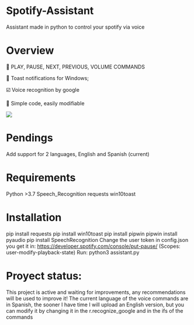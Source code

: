 # Spotify-Assistant
 Assistant made in python to control your spotify via voice

# Overview
🚀 PLAY, PAUSE, NEXT, PREVIOUS, VOLUME COMMANDS

📝 Toast notifications for Windows;

☑️ Voice recognition by google

🚅 Simple code, easily modifiable

<img src="https://imgur.com/a/2mNdjZt"> 

# Pendings
Add support for 2 languages, English and Spanish (current)

# Requirements
Python >3.7
Speech_Recognition
requests
win10toast

# Installation
pip install requests
pip install win10toast
pip install pipwin
pipwin install pyaudio
pip install SpeechRecognition
Change the user token in config.json you get it in: https://developer.spotify.com/console/put-pause/ (Scopes: user-modify-playback-state)
Run: python3 assistant.py

# Proyect status:
This project is active and waiting for improvements, any recommendations will be used to improve it!
The current language of the voice commands are in Spanish, the sooner I have time I will upload an English version, but you can modify it by changing it in the r.recognize_google and in the ifs of the commands

